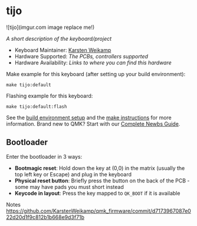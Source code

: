 # tijo

![tijo](imgur.com image replace me!)

*A short description of the keyboard/project*

* Keyboard Maintainer: [Karsten Weikamp](https://github.com/KarstenWeikamp)
* Hardware Supported: *The PCBs, controllers supported*
* Hardware Availability: *Links to where you can find this hardware*

Make example for this keyboard (after setting up your build environment):

    make tijo:default

Flashing example for this keyboard:

    make tijo:default:flash

See the [build environment setup](https://docs.qmk.fm/#/getting_started_build_tools) and the [make instructions](https://docs.qmk.fm/#/getting_started_make_guide) for more information. Brand new to QMK? Start with our [Complete Newbs Guide](https://docs.qmk.fm/#/newbs).

## Bootloader

Enter the bootloader in 3 ways:

* **Bootmagic reset**: Hold down the key at (0,0) in the matrix (usually the top left key or Escape) and plug in the keyboard
* **Physical reset button**: Briefly press the button on the back of the PCB - some may have pads you must short instead
* **Keycode in layout**: Press the key mapped to `QK_BOOT` if it is available


Notes 
https://github.com/KarstenWeikamp/qmk_firmware/commit/d7173967087e022d20d1f9c812b1b668e9d3f71b